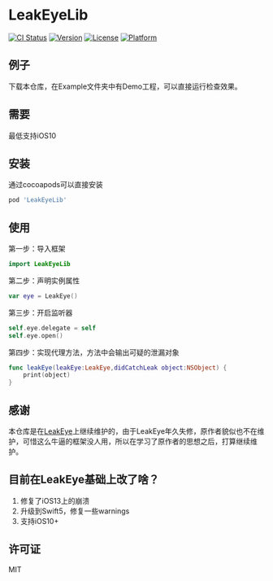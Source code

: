 # LeakEyeLib

[![CI Status](https://img.shields.io/travis/zhouxiang/LeakEyeLib.svg?style=flat)](https://travis-ci.org/zhouxiang/LeakEyeLib)
[![Version](https://img.shields.io/cocoapods/v/LeakEyeLib.svg?style=flat)](https://cocoapods.org/pods/LeakEyeLib)
[![License](https://img.shields.io/cocoapods/l/LeakEyeLib.svg?style=flat)](https://cocoapods.org/pods/LeakEyeLib)
[![Platform](https://img.shields.io/cocoapods/p/LeakEyeLib.svg?style=flat)](https://cocoapods.org/pods/LeakEyeLib)

## 例子

下载本仓库，在Example文件夹中有Demo工程，可以直接运行检查效果。


## 需要

最低支持iOS10

## 安装

通过cocoapods可以直接安装

```ruby
pod 'LeakEyeLib'
```

## 使用
第一步：导入框架

```swift
import LeakEyeLib
```

第二步：声明实例属性

```swift
var eye = LeakEye()
```

第三步：开启监听器

```swift
self.eye.delegate = self
self.eye.open()
```

第四步：实现代理方法，方法中会输出可疑的泄漏对象

```swift
func leakEye(leakEye:LeakEye,didCatchLeak object:NSObject) {
    print(object)
}
```

## 感谢
本仓库是在[LeakEye](https://github.com/zixun/LeakEye)上继续维护的，由于LeakEye年久失修，原作者貌似也不在维护，可惜这么牛逼的框架没人用，所以在学习了原作者的思想之后，打算继续维护。


## 目前在LeakEye基础上改了啥？
1. 修复了iOS13上的崩溃
2. 升级到Swift5，修复一些warnings
3. 支持iOS10+



## 许可证
MIT

